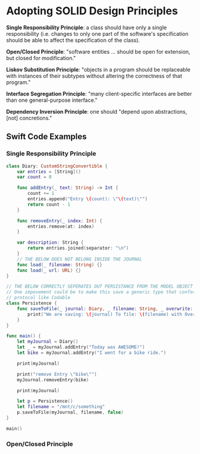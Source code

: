 Adopting SOLID Design Principles
====
**Single Responsibility Principle**:
a class should have only a single responsibility (i.e. changes to only one part of the software's specification should be able to affect the specification of the class).

**Open/Closed Principle**:
"software entities … should be open for extension, but closed for modification."

**Liskov Substitution Principle**:
"objects in a program should be replaceable with instances of their subtypes without altering the correctness of that program."

**Interface Segregation Principle**:
"many client-specific interfaces are better than one general-purpose interface."

**Dependency Inversion Principle**:
one should "depend upon abstractions, [not] concretions."


## Swift Code Examples

### Single Responsibility Principle

```swift
class Diary: CustomStringConvertible {
    var entries = [String]()
    var count = 0

    func addEntry(_ text: String) -> Int {
        count += 1
        entries.append("Entry \(count): \"\(text)\"")
        return count - 1
    }

    func removeEntry(_ index: Int) {
        entries.remove(at: index)
    }

    var description: String {
        return entries.joined(separator: "\n")
    }
    // THE BELOW DOES NOT BELONG INSIDE THE JOURNAL
    func load(_ filename: String) {}
    func load(_ url: URL) {}
}

// THE BELOW CORRECTLY SEPERATES OUT PERSISTANCE FROM THE MODEL OBJECT
// One impovement could be to make this save a generic type that conforms to a
// protocol like Codable
class Persistence {
    func saveToFile(_ journal: Diary, _ filename: String, _ overwrite: Bool = false) {
        print("We are saving: \(journal) To file: \(filename) with Overwrite: \(overwrite)")
    }
}

func main() {
    let myJournal = Diary()
    let _ = myJournal.addEntry("Today was AWESOME!")
    let bike = myJournal.addEntry("I went for a bike ride.")

    print(myJournal)

    print("remove Entry \"bike\"")
    myJournal.removeEntry(bike)

    print(myJournal)

    let p = Persistence()
    let filename = "/mnt/c/something"
    p.saveToFile(myJournal, filename, false)
}

main()

```
### Open/Closed Principle

